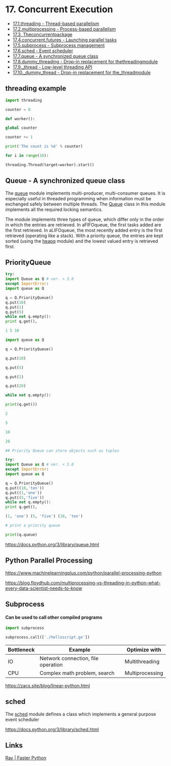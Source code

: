 # 17. Concurrent Execution

- [17.1.threading - Thread-based parallelism](https://docs.python.org/3/library/threading.html)
- [17.2.multiprocessing - Process-based parallelism](https://docs.python.org/3/library/multiprocessing.html)
- [17.3. Theconcurrentpackage](https://docs.python.org/3/library/concurrent.html)
- [17.4.concurrent.futures - Launching parallel tasks](https://docs.python.org/3/library/concurrent.futures.html)
- [17.5.subprocess - Subprocess management](https://docs.python.org/3/library/subprocess.html)
- [17.6.sched - Event scheduler](https://docs.python.org/3/library/sched.html)
- [17.7.queue - A synchronized queue class](https://docs.python.org/3/library/queue.html)
- [17.8.dummy_threading - Drop-in replacement for thethreadingmodule](https://docs.python.org/3/library/dummy_threading.html)
- [17.9._thread - Low-level threading API](https://docs.python.org/3/library/_thread.html)
- [17.10._dummy_thread - Drop-in replacement for the_threadmodule](https://docs.python.org/3/library/_dummy_thread.html)

## threading example

```python
import threading

counter = 0

def worker():

global counter

counter += 1

print('The count is %d' % counter)

for i in range(10):

threading.Thread(target=worker).start()
```

## Queue - A synchronized queue class

The [queue](https://docs.python.org/3/library/queue.html#module-queue) module implements multi-producer, multi-consumer queues. It is especially useful in threaded programming when information must be exchanged safely between multiple threads. The [Queue](https://docs.python.org/3/library/queue.html#queue.Queue) class in this module implements all the required locking semantics.

The module implements three types of queue, which differ only in the order in which the entries are retrieved. In aFIFOqueue, the first tasks added are the first retrieved. In aLIFOqueue, the most recently added entry is the first retrieved (operating like a stack). With a priority queue, the entries are kept sorted (using the [heapq](https://docs.python.org/3/library/heapq.html#module-heapq) module) and the lowest valued entry is retrieved first.

## PriorityQueue

```python
try:
import Queue as Q # ver. < 3.0
except ImportError:
import queue as Q

q = Q.PriorityQueue()
q.put(10)
q.put(1)
q.put(5)
while not q.empty():
print q.get(),

1 5 10

import queue as Q

q = Q.PriorityQueue()

q.put(10)

q.put(5)

q.put(2)

q.put(20)

while not q.empty():

print(q.get())

2

5

10

20

## Priority Queue can store objects such as tuples

try:
import Queue as Q # ver. < 3.0
except ImportError:
import queue as Q

q = Q.PriorityQueue()
q.put((10,'ten'))
q.put((1,'one'))
q.put((5,'five'))
while not q.empty():
print q.get(),

(1, 'one') (5, 'five') (10, 'ten')

# print a priority queue

print(q.queue)
```

https://docs.python.org/3/library/queue.html

## Python Parallel Processing

https://www.machinelearningplus.com/python/parallel-processing-python

https://blog.floydhub.com/multiprocessing-vs-threading-in-python-what-every-data-scientist-needs-to-know

## Subprocess

#### Can be used to call other compiled programs

```python
import subprocess

subprocess.call(['./helloscript.go'])
```

| **Bottleneck** | **Example**                        | **Optimize with** |
|----------------|------------------------------------|-------------------|
| IO             | Network connection, file operation | Multithreading    |
| CPU            | Complex math problem, search       | Multiprocessing   |

https://zacs.site/blog/linear-python.html

## sched

The [sched](https://docs.python.org/3/library/sched.html#module-sched) module defines a class which implements a general purpose event scheduler

https://docs.python.org/3/library/sched.html

## Links

[Ray | Faster Python](python/advanced/faster-python.md#ray)
